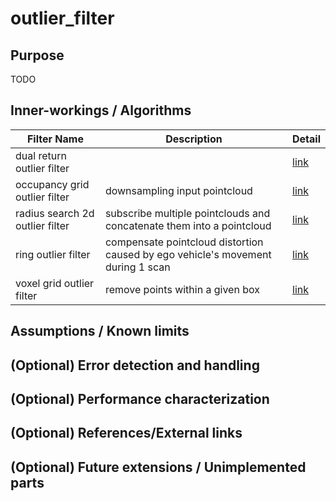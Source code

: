 # outlier_filter

## Purpose

TODO

## Inner-workings / Algorithms

| Filter Name                     | Description                                                                     | Detail                                       |
| ------------------------------- | ------------------------------------------------------------------------------- | -------------------------------------------- |
| dual return outlier filter      |                                                                                 | [link](./dual-return-outlier-filter.md)      |
| occupancy grid outlier filter   | downsampling input pointcloud                                                   | [link](./occupancy-grid-outlier-filter.md)   |
| radius search 2d outlier filter | subscribe multiple pointclouds and concatenate them into a pointcloud           | [link](./radius-search-2d-outlier-filter.md) |
| ring outlier filter             | compensate pointcloud distortion caused by ego vehicle's movement during 1 scan | [link](./ring-outlier-filter.md)             |
| voxel grid outlier filter       | remove points within a given box                                                | [link](./voxel-grid-outlier-filter.md)       |

## Assumptions / Known limits

## (Optional) Error detection and handling

## (Optional) Performance characterization

## (Optional) References/External links

## (Optional) Future extensions / Unimplemented parts
